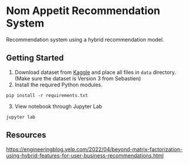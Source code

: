 # Nom Appetit Recommendation System 

Recommendation system using a hybrid recommendation model.


## Getting Started 
1. Download dataset from [Kaggle](https://www.kaggle.com/datasets/yelp-dataset/yelp-dataset/versions/3) and place all files in `data` directory. (Make sure the dataset is Version 3 from Sebastien)
2. Install the required Python modules.
```
pip install -r requirements.txt
```
3. View notebook through Jupyter Lab
```
jupyter lab
```

## Resources

https://engineeringblog.yelp.com/2022/04/beyond-matrix-factorization-using-hybrid-features-for-user-business-recommendations.html